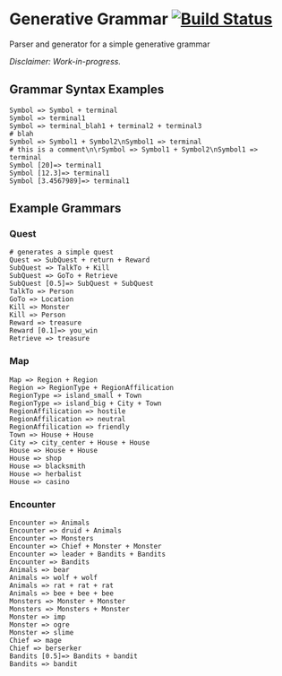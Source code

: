 # Generative Grammar [![Build Status](https://travis-ci.org/anissen/generative-grammar.svg?branch=master)](https://travis-ci.org/anissen/generative-grammar)
Parser and generator for a simple generative grammar

_Disclaimer: Work-in-progress._

## Grammar Syntax Examples
```
Symbol => Symbol + terminal
Symbol => terminal1
Symbol => terminal_blah1 + terminal2 + terminal3
# blah
Symbol => Symbol1 + Symbol2\nSymbol1 => terminal
# this is a comment\n\rSymbol => Symbol1 + Symbol2\nSymbol1 => terminal
Symbol [20]=> terminal1
Symbol [12.3]=> terminal1
Symbol [3.4567989]=> terminal1
```

## Example Grammars
### Quest
```
# generates a simple quest
Quest => SubQuest + return + Reward
SubQuest => TalkTo + Kill
SubQuest => GoTo + Retrieve
SubQuest [0.5]=> SubQuest + SubQuest
TalkTo => Person
GoTo => Location
Kill => Monster
Kill => Person
Reward => treasure
Reward [0.1]=> you_win
Retrieve => treasure
```

### Map
```
Map => Region + Region
Region => RegionType + RegionAffilication
RegionType => island_small + Town
RegionType => island_big + City + Town
RegionAffilication => hostile
RegionAffilication => neutral
RegionAffilication => friendly
Town => House + House
City => city_center + House + House
House => House + House
House => shop
House => blacksmith
House => herbalist
House => casino
```

### Encounter
```
Encounter => Animals
Encounter => druid + Animals
Encounter => Monsters
Encounter => Chief + Monster + Monster
Encounter => leader + Bandits + Bandits
Encounter => Bandits
Animals => bear
Animals => wolf + wolf
Animals => rat + rat + rat
Animals => bee + bee + bee
Monsters => Monster + Monster
Monsters => Monsters + Monster
Monster => imp
Monster => ogre
Monster => slime
Chief => mage
Chief => berserker
Bandits [0.5]=> Bandits + bandit
Bandits => bandit
```
